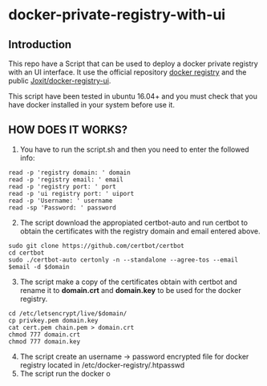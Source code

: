 # docker-private-registry-with-ui

## Introduction

This repo have a Script that can be used to deploy a docker private registry with an UI interface. It use the official repository [docker registry](https://hub.docker.com/_/registry/) and the public [Joxit/docker-registry-ui](https://hub.docker.com/r/joxit/docker-registry-ui/). 

This script have been tested in ubuntu 16.04+ and you must check that you have docker installed in your system before use it.

## HOW DOES IT WORKS?

1. You have to run the script.sh and then you need to enter the followed info:
```
read -p 'registry domain: ' domain
read -p 'registry email: ' email
read -p 'registry port: ' port
read -p 'ui registry port: ' uiport
read -p 'Username: ' username
read -sp 'Password: ' password
```

2. The script download the appropiated certbot-auto and run certbot to obtain the certificates with the registry domain and email entered above.
```
sudo git clone https://github.com/certbot/certbot   
cd certbot    
sudo ./certbot-auto certonly -n --standalone --agree-tos --email $email -d $domain   
```
3. The script make a copy of the certificates obtain with certbot and rename it to **domain.crt** and **domain.key** to be 
used for the docker registry.
```
cd /etc/letsencrypt/live/$domain/   
cp privkey.pem domain.key  
cat cert.pem chain.pem > domain.crt   
chmod 777 domain.crt   
chmod 777 domain.key   
```
4. The script create an username -> password encrypted file for docker registry located in /etc/docker-registry/.htpasswd
5. The script run the docker o
